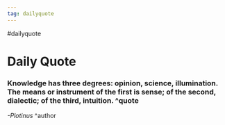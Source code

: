 ```yaml
---
tag: dailyquote
---
```


#dailyquote

# Daily Quote

### Knowledge has three degrees: opinion, science, illumination. The means or instrument of the first is sense; of the second, dialectic; of the third, intuition. ^quote
*-Plotinus* ^author
